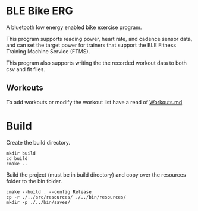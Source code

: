 # BLE Bike ERG

A bluetooth low energy enabled bike exercise program.

This program supports reading power, heart rate, and cadence sensor data, and can set the target power for trainers that support the BLE Fitness Training Machine Service (FTMS).

This program also supports writing the the recorded workout data to both csv and fit files.

## Workouts

To add workouts or modify the workout list have a read of [Workouts.md](/Workouts.md)

# Build 

Create the build directory.

```
mkdir build
cd build
cmake ..
```

Build the project (must be in build directory) and copy over the resources folder to the bin folder.

```
cmake --build . --config Release
cp -r ./../src/resources/ ./../bin/resources/
mkdir -p ./../bin/saves/
```
